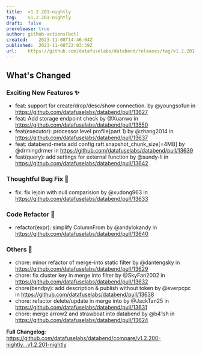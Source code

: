 ```yaml
---
title:	v1.2.201-nightly
tag:	v1.2.201-nightly
draft:	false
prerelease:	true
author:	github-actions[bot]
created:	2023-11-08T14:46:04Z
published:	2023-11-08T22:03:59Z
url:	https://github.com/datafuselabs/databend/releases/tag/v1.2.201-nightly
---
```

<!-- Release notes generated using configuration in .github/release.yml at main -->

## What's Changed
### Exciting New Features ✨
* feat: support for create/drop/desc/show connection. by @youngsofun in https://github.com/datafuselabs/databend/pull/13627
* feat: Add storage endpoint check by @Xuanwo in https://github.com/datafuselabs/databend/pull/13550
* feat(executor): processor level profile(part 1) by @zhang2014 in https://github.com/datafuselabs/databend/pull/13637
* feat: databend-meta add config raft.snapshot_chunk_size[=4MB] by @drmingdrmer in https://github.com/datafuselabs/databend/pull/13639
* feat(query): add settings for external function by @sundy-li in https://github.com/datafuselabs/databend/pull/13642
### Thoughtful Bug Fix 🔧
* fix: fix iejoin with null comparision by @xudong963 in https://github.com/datafuselabs/databend/pull/13633
### Code Refactor 🎉
* refactor(expr): simplify ColumnFrom by @andylokandy in https://github.com/datafuselabs/databend/pull/13640
### Others 📒
* chore:  minor refactor of merge-into static filter  by @dantengsky in https://github.com/datafuselabs/databend/pull/13629
* chore: fix cluster key in merge into filter by @SkyFan2002 in https://github.com/datafuselabs/databend/pull/13632
* chore(bendpy): add description & publish without token by @everpcpc in https://github.com/datafuselabs/databend/pull/13638
* chore: refactor delete/update in merge into by @JackTan25 in https://github.com/datafuselabs/databend/pull/13631
* chore: merge arrow2 and strawboat into databend by @b41sh in https://github.com/datafuselabs/databend/pull/13624


**Full Changelog**: https://github.com/datafuselabs/databend/compare/v1.2.200-nightly...v1.2.201-nightly
